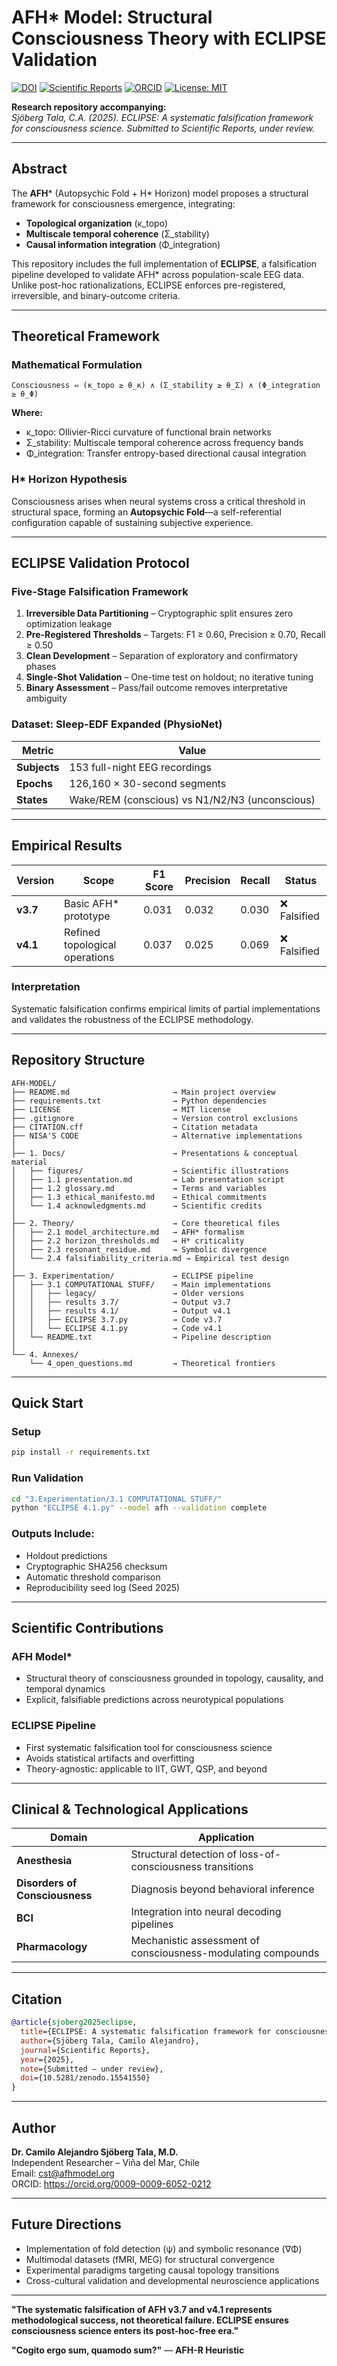 # AFH* Model: Structural Consciousness Theory with ECLIPSE Validation

[![DOI](https://img.shields.io/badge/DOI-10.5281%2Fzenodo.15541550-blue)](https://doi.org/10.5281/zenodo.15541550)
[![Scientific Reports](https://img.shields.io/badge/Scientific_Reports-Under_Review-orange)](https://www.nature.com/srep/)
[![ORCID](https://img.shields.io/badge/ORCID-0009--0009--6052--0212-green)](https://orcid.org/0009-0009-6052-0212)
[![License: MIT](https://img.shields.io/badge/License-MIT-yellow.svg)](https://opensource.org/licenses/MIT)

**Research repository accompanying:**  
*Sjöberg Tala, C.A. (2025). ECLIPSE: A systematic falsification framework for consciousness science. Submitted to Scientific Reports, under review.*

---

## Abstract

The **AFH*** (Autopsychic Fold + H* Horizon) model proposes a structural framework for consciousness emergence, integrating:

- **Topological organization** (κ_topo)
- **Multiscale temporal coherence** (Σ_stability)
- **Causal information integration** (Φ_integration)

This repository includes the full implementation of **ECLIPSE**, a falsification pipeline developed to validate AFH* across population-scale EEG data. Unlike post-hoc rationalizations, ECLIPSE enforces pre-registered, irreversible, and binary-outcome criteria.

---

## Theoretical Framework

### Mathematical Formulation

```
Consciousness ⇔ (κ_topo ≥ θ_κ) ∧ (Σ_stability ≥ θ_Σ) ∧ (Φ_integration ≥ θ_Φ)
```

**Where:**
- κ_topo: Ollivier-Ricci curvature of functional brain networks
- Σ_stability: Multiscale temporal coherence across frequency bands  
- Φ_integration: Transfer entropy-based directional causal integration

### H* Horizon Hypothesis

Consciousness arises when neural systems cross a critical threshold in structural space, forming an **Autopsychic Fold**—a self-referential configuration capable of sustaining subjective experience.

---

## ECLIPSE Validation Protocol

### Five-Stage Falsification Framework

1. **Irreversible Data Partitioning** – Cryptographic split ensures zero optimization leakage
2. **Pre-Registered Thresholds** – Targets: F1 ≥ 0.60, Precision ≥ 0.70, Recall ≥ 0.50
3. **Clean Development** – Separation of exploratory and confirmatory phases
4. **Single-Shot Validation** – One-time test on holdout; no iterative tuning
5. **Binary Assessment** – Pass/fail outcome removes interpretative ambiguity

### Dataset: Sleep-EDF Expanded (PhysioNet)

| Metric | Value |
|--------|-------|
| **Subjects** | 153 full-night EEG recordings |
| **Epochs** | 126,160 × 30-second segments |
| **States** | Wake/REM (conscious) vs N1/N2/N3 (unconscious) |

---

## Empirical Results

| Version | Scope | F1 Score | Precision | Recall | Status |
|---------|-------|----------|-----------|--------|---------|
| **v3.7** | Basic AFH* prototype | 0.031 | 0.032 | 0.030 | ❌ Falsified |
| **v4.1** | Refined topological operations | 0.037 | 0.025 | 0.069 | ❌ Falsified |

### Interpretation

Systematic falsification confirms empirical limits of partial implementations and validates the robustness of the ECLIPSE methodology.

---

## Repository Structure

```
AFH-MODEL/
├── README.md                       → Main project overview
├── requirements.txt                → Python dependencies
├── LICENSE                         → MIT license
├── .gitignore                      → Version control exclusions
├── CITATION.cff                    → Citation metadata
├── NISA'S CODE                     → Alternative implementations
│
├── 1. Docs/                        → Presentations & conceptual material
│   ├── figures/                    → Scientific illustrations
│   ├── 1.1 presentation.md         → Lab presentation script
│   ├── 1.2 glossary.md             → Terms and variables
│   ├── 1.3 ethical_manifesto.md    → Ethical commitments
│   └── 1.4 acknowledgments.md      → Scientific credits
│
├── 2. Theory/                      → Core theoretical files
│   ├── 2.1 model_architecture.md   → AFH* formalism
│   ├── 2.2 horizon_thresholds.md   → H* criticality
│   ├── 2.3 resonant_residue.md     → Symbolic divergence
│   └── 2.4 falsifiability_criteria.md → Empirical test design
│
├── 3. Experimentation/             → ECLIPSE pipeline
│   ├── 3.1 COMPUTATIONAL STUFF/    → Main implementations
│   │   ├── legacy/                 → Older versions
│   │   ├── results 3.7/            → Output v3.7
│   │   ├── results 4.1/            → Output v4.1
│   │   ├── ECLIPSE 3.7.py          → Code v3.7
│   │   └── ECLIPSE 4.1.py          → Code v4.1
│   └── README.txt                  → Pipeline description
│
└── 4. Annexes/
    └── 4_open_questions.md         → Theoretical frontiers
```

---

## Quick Start

### Setup

```bash
pip install -r requirements.txt
```

### Run Validation

```bash
cd "3.Experimentation/3.1 COMPUTATIONAL STUFF/"
python "ECLIPSE 4.1.py" --model afh --validation complete
```

### Outputs Include:

- Holdout predictions
- Cryptographic SHA256 checksum
- Automatic threshold comparison
- Reproducibility seed log (Seed 2025)

---

## Scientific Contributions

### AFH Model*

- Structural theory of consciousness grounded in topology, causality, and temporal dynamics
- Explicit, falsifiable predictions across neurotypical populations

### ECLIPSE Pipeline

- First systematic falsification tool for consciousness science
- Avoids statistical artifacts and overfitting
- Theory-agnostic: applicable to IIT, GWT, QSP, and beyond

---

## Clinical & Technological Applications

| Domain | Application |
|--------|-------------|
| **Anesthesia** | Structural detection of loss-of-consciousness transitions |
| **Disorders of Consciousness** | Diagnosis beyond behavioral inference |
| **BCI** | Integration into neural decoding pipelines |
| **Pharmacology** | Mechanistic assessment of consciousness-modulating compounds |

---

## Citation

```bibtex
@article{sjoberg2025eclipse,
  title={ECLIPSE: A systematic falsification framework for consciousness science},
  author={Sjöberg Tala, Camilo Alejandro},
  journal={Scientific Reports},
  year={2025},
  note={Submitted – under review},
  doi={10.5281/zenodo.15541550}
}
```

---

## Author

**Dr. Camilo Alejandro Sjöberg Tala, M.D.**  
Independent Researcher – Viña del Mar, Chile  
Email: cst@afhmodel.org  
ORCID: https://orcid.org/0009-0009-6052-0212

---

## Future Directions

- Implementation of fold detection (ψ) and symbolic resonance (∇Φ)
- Multimodal datasets (fMRI, MEG) for structural convergence
- Experimental paradigms targeting causal topology transitions
- Cross-cultural validation and developmental neuroscience applications

---

**"The systematic falsification of AFH v3.7 and v4.1 represents methodological success, not theoretical failure. ECLIPSE ensures consciousness science enters its post-hoc-free era."**

**"Cogito ergo sum, quamodo sum?"** — **AFH-R Heuristic**
